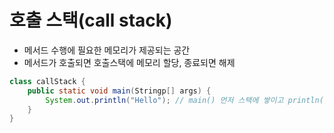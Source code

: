 # 호출 스택(call stack)
- 메서드 수행에 필요한 메모리가 제공되는 공간
- 메서드가 호출되면 호출스택에 메모리 할당, 종료되면 해제
```java
class callStack {
    public static void main(Stringp[] args) {
        System.out.println("Hello"); // main() 먼저 스택에 쌓이고 println()을 실행하면 main()위에 println()스택이 쌓이고 main()는 중지 되면서 println()이 실행된다음 실행이 끝나면 사라지고 main()이 실행된다
    }
}
```